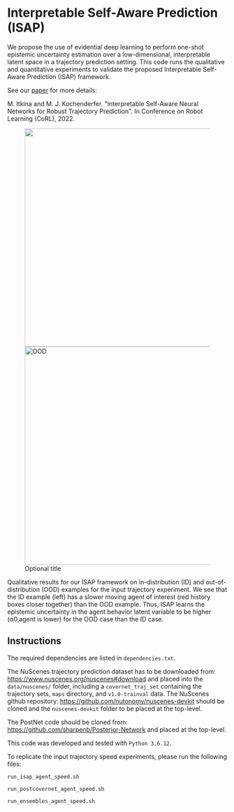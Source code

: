 # Interpretable Self-Aware Prediction (ISAP)

We propose the use of evidential deep learning to perform one-shot epistemic uncertainty estimation over a low-dimensional, interpretable latent space in a trajectory prediction setting. This code runs the qualitative and quantitative experiments to validate the proposed Interpretable Self-Aware Prediction (ISAP) framework. 

See our [paper](https://arxiv.org/abs/2211.08701) for more details:

M. Itkina and M. J. Kochenderfer. "Interpretable Self-Aware Neural Networks for Robust Trajectory Prediction". In Conference on Robot Learning (CoRL), 2022. 

<p align="center">
<figure>
<img src="https://user-images.githubusercontent.com/24766091/207967821-429d7b98-a3b3-4ff4-9ebf-f0280649d001.gif" width="500"> <img src="https://user-images.githubusercontent.com/24766091/207967836-6f6ad463-90ff-4a17-9aa3-ccb3f89211c6.gif" width="500" alt="OOD">
<figcaption>Optional title</figcaption>
</figure>
</p>
Qualitative results for our ISAP framework on in-distribution (ID) and out-of-distribution (OOD) examples for the input trajectory experiment. We see that the ID example (left) has a slower moving agent of interest (red history boxes closer together) than the OOD example. Thus, ISAP learns the epistemic uncertainty in the agent behavior latent variable to be higher (α0,agent is lower) for the OOD case than the ID case. 

## Instructions

The required dependencies are listed in `dependencies.txt`.

The NuScenes trajectory prediction dataset has to be downloaded from: https://www.nuscenes.org/nuscenes#download and placed into the `data/nuscenes/` folder, including a `covernet_traj_set` containing the trajectory sets, `maps` directory, and `v1.0-trainval` data. The NuScenes github repository: https://github.com/nutonomy/nuscenes-devkit should be cloned and the `nuscenes-devkit` folder to be placed at the top-level.

The PostNet code should be cloned from: https://github.com/sharpenb/Posterior-Network and placed at the top-level.

This code was developed and tested with `Python 3.6.12`.

To replicate the input trajectory speed experiments, please run the following files: 

``run_isap_agent_speed.sh``

``run_postcovernet_agent_speed.sh``

``run_ensembles_agent_speed.sh``
